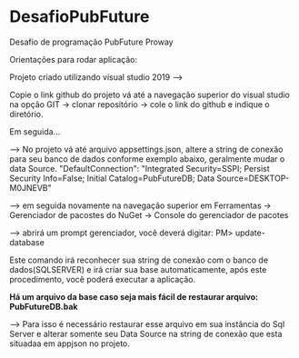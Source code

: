 # DesafioPubFuture
Desafio de programação PubFuture Proway

Orientações para rodar aplicação:

Projeto criado utilizando visual studio 2019 -->

Copie o link github do projeto vá até a navegação superior do visual studio na opção GIT -> clonar repositório -> cole o link do github e indique o diretório.

Em seguida...

--> No projeto vá até arquivo appsettings.json, altere a string de conexão para seu banco de dados conforme exemplo abaixo, geralmente mudar o data Source.
    "DefaultConnection": "Integrated Security=SSPI; Persist Security Info=False; Initial Catalog=PubFutureDB; Data Source=DESKTOP-M0JNEVB"
    
--> em seguida novamente na navegação superior em Ferramentas -> Gerenciador de pacostes do NuGet -> Console do gerenciador de pacotes

--> abrirá um prompt gerenciador, você deverá  digitar:
PM> update-database

Este comando irá reconhecer sua string de conexão com o banco de dados(SQLSERVER) e irá criar sua base automaticamente, após este procedimento, você poderá executar a aplicação.




**Há um arquivo da base caso seja mais fácil de restaurar arquivo: PubFutureDB.bak**

--> Para isso é necessário restaurar esse arquivo em sua instância do Sql Server e alterar somente seu Data Source na string de conexão que esta situadaa em appjson no projeto.
